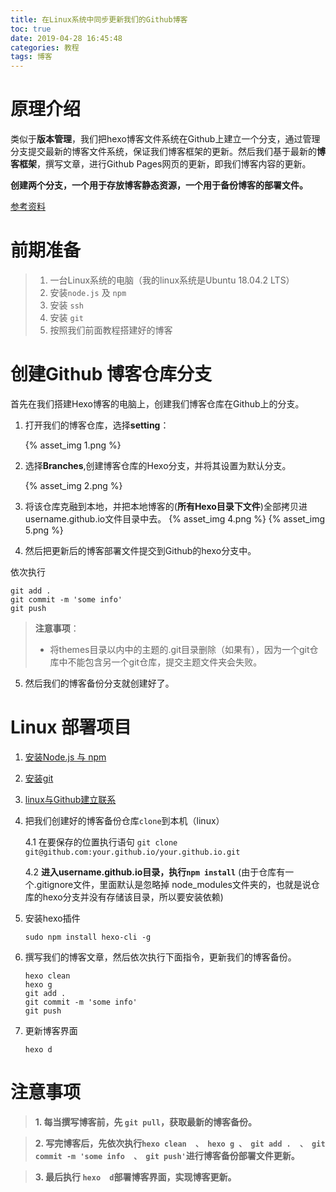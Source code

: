 ```yaml
---
title: 在Linux系统中同步更新我们的Github博客
toc: true
date: 2019-04-28 16:45:48
categories: 教程
tags: 博客
---
```

# 原理介绍
类似于**版本管理**，我们把hexo博客文件系统在Github上建立一个分支，通过管理分支提交最新的博客文件系统，保证我们博客框架的更新。然后我们基于最新的**博客框架**，撰写文章，进行Github Pages网页的更新，即我们博客内容的更新。

**创建两个分支，一个用于存放博客静态资源，一个用于备份博客的部署文件。**

[参考资料](https://www.jianshu.com/p/0b1fccce74e0)

# 前期准备

>1. 一台Linux系统的电脑（我的linux系统是Ubuntu 18.04.2 LTS）
>2. 安装`node.js` 及 `npm`
>3. 安装 `ssh`
>4. 安装 `git`
>5. 按照我们前面教程搭建好的博客

# 创建Github 博客仓库分支

首先在我们搭建Hexo博客的电脑上，创建我们博客仓库在Github上的分支。

1. 打开我们的博客仓库，选择**setting**：

    {% asset_img  1.png %}

2. 选择**Branches**,创建博客仓库的Hexo分支，并将其设置为默认分支。

    {% asset_img  2.png %}

3. 将该仓库克融到本地，并把本地博客的(**所有Hexo目录下文件**)全部拷贝进username.github.io文件目录中去。
{% asset_img  4.png %}
{% asset_img  5.png %}

4. 然后把更新后的博客部署文件提交到Github的hexo分支中。


依次执行
```
git add .
git commit -m 'some info'
git push
```
>**注意事项**：
>* 将themes目录以内中的主题的.git目录删除（如果有），因为一个git仓库中不能包含另一个git仓库，提交主题文件夹会失败。

5. 然后我们的博客备份分支就创建好了。

# Linux 部署项目


1. [安装Node.js 与 npm](https://www.cnblogs.com/xiyuan2016/p/7878304.html)

2. [安装git](https://www.cnblogs.com/lxm20145215----/p/5905765.html)

3. [linux与Github建立联系](https://blog.csdn.net/angus_01/article/details/80118088)

4. 把我们创建好的博客备份仓库`clone`到本机（linux）

    4.1 在要保存的位置执行语句 `git clone git@github.com:your.github.io/your.github.io.git`

    4.2 **进入username.github.io目录，执行`npm install`** (由于仓库有一个.gitignore文件，里面默认是忽略掉 node_modules文件夹的，也就是说仓库的hexo分支并没有存储该目录，所以要安装依赖)

5. 安装hexo插件

    `sudo npm install hexo-cli -g`

6. 撰写我们的博客文章，然后依次执行下面指令，更新我们的博客备份。

    ```
    hexo clean
    hexo g
    git add .
    git commit -m 'some info'
    git push
    ```
7. 更新博客界面

    `hexo d`
    
# 注意事项

>**1. 每当撰写博客前，先 `git pull`，获取最新的博客备份。**

>**2. 写完博客后，先依次执行`hexo clean  、 hexo g 、 git add .  、 git commit -m 'some info  、 git push'`进行博客备份部署文件更新。**

>**3. 最后执行 `hexo  d`部署博客界面，实现博客更新。** 